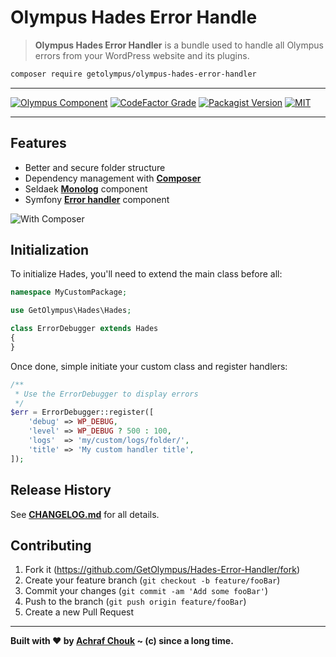 # Olympus Hades Error Handle
> **Olympus Hades Error Handler** is a bundle used to handle all Olympus errors from your WordPress website and its plugins.

```sh
composer require getolympus/olympus-hades-error-handler
```

---

[![Olympus Component][olympus-image]][olympus-url]
[![CodeFactor Grade][codefactor-image]][codefactor-url]
[![Packagist Version][packagist-image]][packagist-url]
[![MIT][license-image]][license-blob]

---

## Features

+ Better and secure folder structure
+ Dependency management with [**Composer**](https://getcomposer.org)
+ Seldaek [**Monolog**](https://github.com/seldaek/monolog) component
+ Symfony [**Error handler**](https://github.com/symfony/error-handler) component

![With Composer](https://img.shields.io/badge/with-Composer-885630.svg?style=flat-square)

## Initialization

To initialize Hades, you'll need to extend the main class before all:
```php
namespace MyCustomPackage;

use GetOlympus\Hades\Hades;

class ErrorDebugger extends Hades
{
}

```

Once done, simple initiate your custom class and register handlers:

```php
/**
 * Use the ErrorDebugger to display errors
 */
$err = ErrorDebugger::register([
    'debug' => WP_DEBUG,
    'level' => WP_DEBUG ? 500 : 100,
    'logs'  => 'my/custom/logs/folder/',
    'title' => 'My custom handler title',
]);
```

## Release History

See [**CHANGELOG.md**][changelog-blob] for all details.

## Contributing

1. Fork it (<https://github.com/GetOlympus/Hades-Error-Handler/fork>)
2. Create your feature branch (`git checkout -b feature/fooBar`)
3. Commit your changes (`git commit -am 'Add some fooBar'`)
4. Push to the branch (`git push origin feature/fooBar`)
5. Create a new Pull Request

---

**Built with ♥ by [Achraf Chouk](http://github.com/crewstyle "Achraf Chouk") ~ (c) since a long time.**

<!-- links & imgs dfn's -->
[olympus-image]: https://img.shields.io/badge/for-Olympus-44cc11.svg?style=flat-square
[olympus-url]: https://github.com/GetOlympus
[changelog-blob]: https://github.com/GetOlympus/Hades-Error-Handler/blob/master/CHANGELOG.md
[codefactor-image]: https://www.codefactor.io/repository/github/GetOlympus/Hades-Error-Handler/badge?style=flat-square
[codefactor-url]: https://www.codefactor.io/repository/github/getolympus/Hades-Error-Handler
[license-blob]: https://github.com/GetOlympus/Hades-Error-Handler/blob/master/LICENSE
[license-image]: https://img.shields.io/badge/license-MIT_License-blue.svg?style=flat-square
[packagist-image]: https://img.shields.io/packagist/v/getolympus/olympus-Hades-Error-Handler.svg?style=flat-square
[packagist-url]: https://packagist.org/packages/getolympus/olympus-Hades-Error-Handler